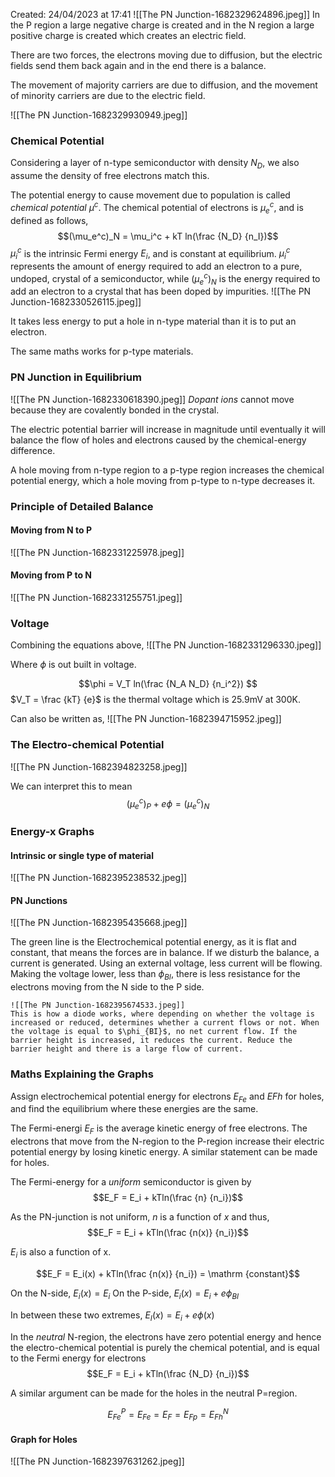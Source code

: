Created: 24/04/2023 at 17:41
![[The PN Junction-1682329624896.jpeg]]
In the P region a large negative charge is created and in the N region a large positive charge is created which creates an electric field.

There are two forces, the electrons moving due to diffusion, but the electric fields send them back again and in the end there is a balance. 

The movement of majority carriers are due to diffusion, and the movement of minority carriers are due to the electric field.

![[The PN Junction-1682329930949.jpeg]]

### Chemical Potential
Considering a layer of n-type semiconductor with density $N_D$, we also assume the density of free electrons match this.

The potential energy to cause movement due to population is called *chemical potential* $\mu^c$.
The chemical potential of electrons is $\mu^c_e$, and is defined as follows,
$$(\mu_e^c)_N = \mu_i^c + kT ln(\frac {N_D} {n_I})$$
$\mu_i^c$ is the intrinsic Fermi energy $E_i$, and is constant at equilibrium.
$\mu_i^c$ represents the amount of energy required to add an electron to a pure, undoped, crystal of a semiconductor, while $(\mu_e^c)_N$ is the energy required to add an electron to a crystal that has been doped by impurities.
![[The PN Junction-1682330526115.jpeg]]

It takes less energy to put a hole in n-type material than it is to put an electron.

The same maths works for p-type materials.

### PN Junction in Equilibrium
![[The PN Junction-1682330618390.jpeg]]
*Dopant ions*  cannot move because they are covalently bonded in the crystal.

The electric potential barrier will increase in magnitude until eventually it will balance the flow of holes and electrons caused by the chemical-energy difference.

A hole moving from n-type region to a p-type region increases the chemical potential energy, which a hole moving from p-type to n-type decreases it.

### Principle of Detailed Balance
####  Moving from N to P
![[The PN Junction-1682331225978.jpeg]]

#### Moving from P to N
![[The PN Junction-1682331255751.jpeg]]

### Voltage
Combining the equations above,
![[The PN Junction-1682331296330.jpeg]]

Where $\phi$  is out built in voltage.

$$\phi = V_T ln(\frac {N_A N_D} {n_i^2}) $$
$V_T = \frac {kT} {e}$ is the thermal voltage which is 25.9mV at 300K.

Can also be written as,
![[The PN Junction-1682394715952.jpeg]]

### The Electro-chemical Potential
![[The PN Junction-1682394823258.jpeg]]

We can interpret this to mean
$$(\mu_e^c)_P + e\phi = (\mu_e^c)_N$$

### Energy-x Graphs
#### Intrinsic or single type of material
![[The PN Junction-1682395238532.jpeg]]

#### PN Junctions
![[The PN Junction-1682395435668.jpeg]]

The green line is the Electrochemical potential energy, as it is flat and constant, that means the forces are in balance. If we disturb the balance, a current is generated. Using an external voltage, less current will be flowing. Making the voltage lower, less than $\phi_{BI}$, there is less resistance for the electrons moving from the N side to the P side.

```ad-important
![[The PN Junction-1682395674533.jpeg]]
This is how a diode works, where depending on whether the voltage is increased or reduced, determines whether a current flows or not. When the voltage is equal to $\phi_{BI}$, no net current flow. If the barrier height is increased, it reduces the current. Reduce the barrier height and there is a large flow of current.
```

### Maths Explaining the Graphs
Assign electrochemical potential energy for electrons $E_{Fe}$ and $E{Fh}$ for holes, and find the equilibrium where these energies are the same.

The Fermi-energi $E_F$ is the average kinetic energy of free electrons. The electrons that move from the N-region to the P-region increase their electric potential energy by losing kinetic energy. A similar statement can be made for holes.

The Fermi-energy for a *uniform* semiconductor is given by
$$E_F = E_i + kTln(\frac {n} {n_i})$$

As the PN-junction is not uniform, $n$ is a function of $x$ and thus,
$$E_F = E_i + kTln(\frac {n(x)} {n_i})$$

$E_i$ is also a function of x.

$$E_F = E_i(x) + kTln(\frac {n(x)} {n_i}) = \mathrm {constant}$$

On the N-side, $E_i(x) = E_i$
On the P-side, $E_i(x) = E_i + e\phi_{BI}$

In between these two extremes, $E_I(x) = E_i + e\phi(x)$

In the *neutral* N-region, the electrons have zero potential energy and hence the electro-chemical potential is purely the chemical potential, and is equal to the Fermi energy for electrons
$$E_F = E_i + kTln(\frac {N_D} {n_i})$$

A similar argument can be made for the holes in the neutral P=region.

$$E^P_{Fe} = E_{Fe} = E_F = E_{Fp} = E^N_{Fh}$$

#### Graph for Holes
![[The PN Junction-1682397631262.jpeg]]


